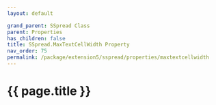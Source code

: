 ```yaml
---
layout: default

grand_parent: SSpread Class
parent: Properties
has_children: false
title: SSpread.MaxTextCellWidth Property
nav_order: 75
permalink: /package/extension5/sspread/properties/maxtextcellwidth
---
```

# {{ page.title }}